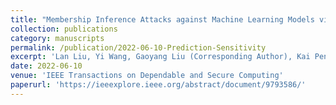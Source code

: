```yaml
---
title: "Membership Inference Attacks against Machine Learning Models via Prediction Sensitivity"
collection: publications
category: manuscripts
permalink: /publication/2022-06-10-Prediction-Sensitivity
excerpt: 'Lan Liu, Yi Wang, Gaoyang Liu (Corresponding Author), Kai Peng, Chen Wang'
date: 2022-06-10
venue: 'IEEE Transactions on Dependable and Secure Computing'
paperurl: 'https://ieeexplore.ieee.org/abstract/document/9793586/'
---
```

